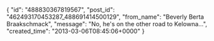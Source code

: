  {
   "id": "488830367819567",
   "post_id": "462493170453287_488691414500129",
   "from_name": "Beverly Berta Braakschmack",
   "message": "No, he's on the other road to Kelowna...",
   "created_time": "2013-03-06T08:45:06+0000"
 }
